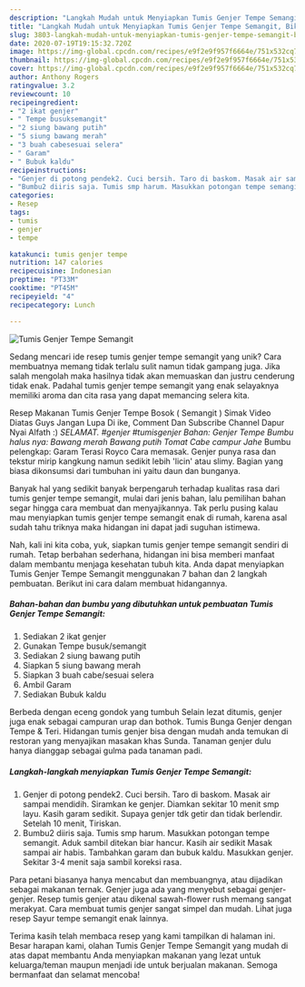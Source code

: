 ```yaml
---
description: "Langkah Mudah untuk Menyiapkan Tumis Genjer Tempe Semangit, Bikin Ngiler"
title: "Langkah Mudah untuk Menyiapkan Tumis Genjer Tempe Semangit, Bikin Ngiler"
slug: 3803-langkah-mudah-untuk-menyiapkan-tumis-genjer-tempe-semangit-bikin-ngiler
date: 2020-07-19T19:15:32.720Z
image: https://img-global.cpcdn.com/recipes/e9f2e9f957f6664e/751x532cq70/tumis-genjer-tempe-semangit-foto-resep-utama.jpg
thumbnail: https://img-global.cpcdn.com/recipes/e9f2e9f957f6664e/751x532cq70/tumis-genjer-tempe-semangit-foto-resep-utama.jpg
cover: https://img-global.cpcdn.com/recipes/e9f2e9f957f6664e/751x532cq70/tumis-genjer-tempe-semangit-foto-resep-utama.jpg
author: Anthony Rogers
ratingvalue: 3.2
reviewcount: 10
recipeingredient:
- "2 ikat genjer"
- " Tempe busuksemangit"
- "2 siung bawang putih"
- "5 siung bawang merah"
- "3 buah cabesesuai selera"
- " Garam"
- " Bubuk kaldu"
recipeinstructions:
- "Genjer di potong pendek2. Cuci bersih. Taro di baskom. Masak air sampai mendidih. Siramkan ke genjer. Diamkan sekitar 10 menit smp layu. Kasih garam sedikit. Supaya genjer tdk getir dan tidak berlendir. Setelah 10 menit, Tiriskan."
- "Bumbu2 diiris saja. Tumis smp harum. Masukkan potongan tempe semangit. Aduk sambil ditekan biar hancur. Kasih air sedikit Masak sampai air habis. Tambahkan garam dan bubuk kaldu. Masukkan genjer. Sekitar 3-4 menit saja sambil koreksi rasa."
categories:
- Resep
tags:
- tumis
- genjer
- tempe

katakunci: tumis genjer tempe 
nutrition: 147 calories
recipecuisine: Indonesian
preptime: "PT33M"
cooktime: "PT45M"
recipeyield: "4"
recipecategory: Lunch

---
```



![Tumis Genjer Tempe Semangit](https://img-global.cpcdn.com/recipes/e9f2e9f957f6664e/751x532cq70/tumis-genjer-tempe-semangit-foto-resep-utama.jpg)

Sedang mencari ide resep tumis genjer tempe semangit yang unik? Cara membuatnya memang tidak terlalu sulit namun tidak gampang juga. Jika salah mengolah maka hasilnya tidak akan memuaskan dan justru cenderung tidak enak. Padahal tumis genjer tempe semangit yang enak selayaknya memiliki aroma dan cita rasa yang dapat memancing selera kita.

Resep Makanan Tumis Genjer Tempe Bosok ( Semangit ) Simak Video Diatas Guys Jangan Lupa Di ike, Comment Dan Subscribe Channel Dapur Nyai Alfath :) *SELAMAT. #genjer #tumisgenjer Bahan: Genjer Tempe Bumbu halus nya: Bawang merah Bawang putih Tomat Cabe campur Jahe* Bumbu pelengkap: Garam Terasi Royco Cara memasak. Genjer punya rasa dan tekstur mirip kangkung namun sedikit lebih &#39;licin&#39; atau slimy. Bagian yang biasa dikonsumsi dari tumbuhan ini yaitu daun dan bunganya.

Banyak hal yang sedikit banyak berpengaruh terhadap kualitas rasa dari tumis genjer tempe semangit, mulai dari jenis bahan, lalu pemilihan bahan segar hingga cara membuat dan menyajikannya. Tak perlu pusing kalau mau menyiapkan tumis genjer tempe semangit enak di rumah, karena asal sudah tahu triknya maka hidangan ini dapat jadi suguhan istimewa.


Nah, kali ini kita coba, yuk, siapkan tumis genjer tempe semangit sendiri di rumah. Tetap berbahan sederhana, hidangan ini bisa memberi manfaat dalam membantu menjaga kesehatan tubuh kita. Anda dapat menyiapkan Tumis Genjer Tempe Semangit menggunakan 7 bahan dan 2 langkah pembuatan. Berikut ini cara dalam membuat hidangannya.

<!--inarticleads1-->

##### Bahan-bahan dan bumbu yang dibutuhkan untuk pembuatan Tumis Genjer Tempe Semangit:

1. Sediakan 2 ikat genjer
1. Gunakan  Tempe busuk/semangit
1. Sediakan 2 siung bawang putih
1. Siapkan 5 siung bawang merah
1. Siapkan 3 buah cabe/sesuai selera
1. Ambil  Garam
1. Sediakan  Bubuk kaldu


Berbeda dengan eceng gondok yang tumbuh Selain lezat ditumis, genjer juga enak sebagai campuran urap dan bothok. Tumis Bunga Genjer dengan Tempe &amp; Teri. Hidangan tumis genjer bisa dengan mudah anda temukan di restoran yang menyajikan masakan khas Sunda. Tanaman genjer dulu hanya dianggap sebagai gulma pada tanaman padi. 

<!--inarticleads2-->

##### Langkah-langkah menyiapkan Tumis Genjer Tempe Semangit:

1. Genjer di potong pendek2. Cuci bersih. Taro di baskom. Masak air sampai mendidih. Siramkan ke genjer. Diamkan sekitar 10 menit smp layu. Kasih garam sedikit. Supaya genjer tdk getir dan tidak berlendir. Setelah 10 menit, Tiriskan.
1. Bumbu2 diiris saja. Tumis smp harum. Masukkan potongan tempe semangit. Aduk sambil ditekan biar hancur. Kasih air sedikit Masak sampai air habis. Tambahkan garam dan bubuk kaldu. Masukkan genjer. Sekitar 3-4 menit saja sambil koreksi rasa.


Para petani biasanya hanya mencabut dan membuangnya, atau dijadikan sebagai makanan ternak. Genjer juga ada yang menyebut sebagai genjer-genjer. Resep tumis genjer atau dikenal sawah-flower rush memang sangat merakyat. Cara membuat tumis genjer sangat simpel dan mudah. Lihat juga resep Sayur tempe semangit enak lainnya. 

Terima kasih telah membaca resep yang kami tampilkan di halaman ini. Besar harapan kami, olahan Tumis Genjer Tempe Semangit yang mudah di atas dapat membantu Anda menyiapkan makanan yang lezat untuk keluarga/teman maupun menjadi ide untuk berjualan makanan. Semoga bermanfaat dan selamat mencoba!
